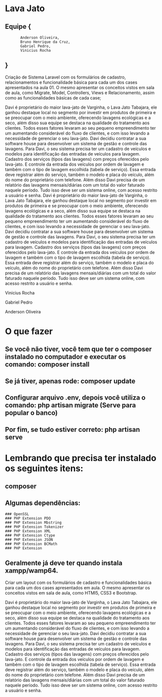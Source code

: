 # Lava Jato

## Equipe {
           Anderson Oliveira,
           Bruno Henrique da Cruz,
           Gabriel Pedro,
           Vinicius Rocha
##        }

Criação de Sistema Laravel com os formulários de cadastro, relacionamentos e funcionalidade básica para cada um dos cases apresentados na aula 01. O mesmo apresentar os conceitos vistos em sala de aula, como Migrate, Model, Controllers, Views e Relacionamento, assim como as funcionalidades básicas de cada case;



Davi é proprietário do maior lava-jato de Varginha, o Lava Jato Tabajara, ele ganhou destaque local no segmento por investir em produtos de primeira e se preocupar com o meio ambiente, oferecendo lavagens ecológicas e a seco, além disso sua equipe se destaca na qualidade do tratamento aos clientes. Todos esses fatores levaram ao seu pequeno empreendimento ter um aumentando considerável do fluxo de clientes, e com isso levando a necessidade de gerenciar o seu lava-jato. Davi decidiu contratar a sua software house para desenvolver um sistema de gestão e controle das lavagens. Para Davi, o seu sistema precisa ter um cadastro de veículos e modelos para identificação das entradas de veículos para lavagem. Cadastro dos serviços (tipos das lavagens) com preços oferecidos pelo lava-jato. E controle da entrada dos veículos por ordem de lavagem e também com o tipo de lavagem escolhida (tabela de serviço). Essa entrada deve registrar além do serviço, também o modelo e placa do veículo, além do nome do proprietário com telefone. Além disso Davi precisa de um relatório das lavagens mensais/diárias com um total do valor faturado naquele período. Tudo isso deve ser um sistema online, com acesso restrito a usuário e senha.
Davi é proprietário do maior lava-jato de Varginha, o Lava Jato Tabajara, ele ganhou destaque local no segmento por investir em produtos de primeira e se preocupar com o meio ambiente, oferecendo lavagens ecológicas e a seco, além disso sua equipe se destaca na qualidade do tratamento aos clientes. Todos esses fatores levaram ao seu pequeno empreendimento ter um aumentando considerável do fluxo de clientes, e com isso levando a necessidade de gerenciar o seu lava-jato. Davi decidiu contratar a sua software house para desenvolver um sistema de gestão e controle das lavagens. Para Davi, o seu sistema precisa ter um cadastro de veículos e modelos para identificação das entradas de veículos para lavagem. Cadastro dos serviços (tipos das lavagens) com preços oferecidos pelo lava-jato. E controle da entrada dos veículos por ordem de lavagem e também com o tipo de lavagem escolhida (tabela de serviço). Essa entrada deve registrar além do serviço, também o modelo e placa do veículo, além do nome do proprietário com telefone. Além disso Davi precisa de um relatório das lavagens mensais/diárias com um total do valor faturado naquele período. Tudo isso deve ser um sistema online, com acesso restrito a usuário e senha.

Vinicius Rocha

Gabriel Pedro

Anderson Oliveira

# O que fazer #
  ## Se você não tiver, você tem que ter o composer instalado no computador e executar os comando: composer install
  ## Se já tiver, apenas rode: composer update
  ## Configurar arquivo .env, depois você utiliza o comando: php artisan migrate (Serve para popular o banco)
  ## Por fim, se tudo estiver correto: php artisan serve
  
# Lembrando que precisa ter instalado os seguintes itens:
  ## composer
  ## Algumas dependências: 
    ### OpenSSL
    ### PHP Extension PDO
    ### PHP Extension Mbstring
    ### PHP Extension Tokenizer
    ### PHP Extension XML
    ### PHP Extension Ctype
    ### PHP Extension JSON 
    ### PHP Extension BCMath 
    ### PHP Extension
  ## Geralmente já deve ter quando instala xampp/wamp64.

Criar um layout com os formulários de cadastro e funcionalidades básica para cada um dos cases apresentados em aula.
O mesmo apresentar os conceitos vistos em sala de aula, como HTMl5, CSS3 e Bootstrap.

Davi é proprietário do maior lava-jato de Varginha, o Lava Jato Tabajara, ele ganhou destaque local no segmento por investir em produtos de primeira e se preocupar com o meio ambiente, oferecendo lavagens ecológicas e a seco, além disso sua equipe se destaca na qualidade do tratamento aos clientes. Todos esses fatores levaram ao seu pequeno empreendimento ter um aumentando considerável do fluxo de clientes, e com isso levando a necessidade de gerenciar o seu lava-jato. 
Davi decidiu contratar a sua software house para desenvolver um sistema de gestão e controle das lavagens. Para Davi, o seu sistema precisa ter um cadastro de veículos e modelos para identificação das entradas de veículos para lavagem. Cadastro dos serviços (tipos das lavagens) com preços oferecidos pelo lava-jato. E controle da entrada dos veículos por ordem de lavagem e também com o tipo de lavagem escolhida (tabela de serviço). Essa entrada deve registrar além do serviço, também o modelo e placa do veículo, além do nome do proprietário com telefone. Além disso Davi precisa de um relatório das lavagens mensais/diárias com um total do valor faturado naquele período. Tudo isso deve ser um sistema online, com acesso restrito a usuário e senha.
